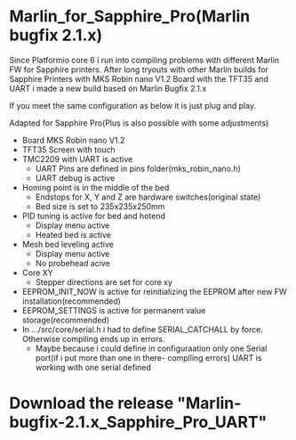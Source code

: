 # Marlin_for_Sapphire_Pro(Marlin bugfix 2.1.x)
Since Platformio core 6 i run into compiling problems with different Marlin FW for Sapphire printers.
After long tryouts with other Marlin builds for Sapphire Printers with MKS Robin nano V1.2 Board with the TFT35 and UART i made a new build based on Marlin Bugfix 2.1.x

If you meet the same configuration as below it is just plug and play.

Adapted for Sapphire Pro(Plus is also possible with some adjustments)

- Board MKS Robin nano V1.2
- TFT35 Screen with touch
- TMC2209 with UART is active
    * UART Pins are defined in pins folder(mks_robin_nano.h)
    * UART debug is active
- Homing point is in the middle of the bed
   * Endstops for X, Y and Z are hardware switches(original state)
   * Bed size is set to 235x235x250mm
- PID tuning is active for bed and hotend
   * Display menu active
   * Heated bed is active
- Mesh bed leveling active
  * Display menu active
  * No probehead acive
- Core XY
  * Stepper directions are set for core xy
- EEPROM_INIT_NOW is active for reinitializing the EEPROM after new FW installation(recommended)
- EEPROM_SETTINGS is active for permanent value storage(recommended)
- In .../src/core/serial.h i had to define SERIAL_CATCHALL by force. Otherwise compiling ends up in errors.
  * Maybe because i could define in configuraation only one Serial port(if i put more than one in there- compiling errors)
    UART is working with one serial defined

# Download the release "Marlin-bugfix-2.1.x_Sapphire_Pro_UART"
